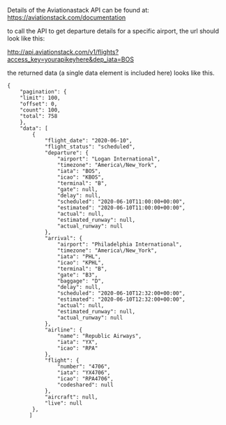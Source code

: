 Details of the Aviationastack API can be found at: https://aviationstack.com/documentation

to call the API to get departure details for a specific airport, the url should look like this:

http://api.aviationstack.com/v1/flights?access_key=yourapikeyhere&dep_iata=BOS

the returned data (a single data element is included here) looks like this.

```
{
    "pagination": {
    "limit": 100,
    "offset": 0,
    "count": 100,
    "total": 758
    },
    "data": [
        {
            "flight_date": "2020-06-10",
            "flight_status": "scheduled",
            "departure": {
                "airport": "Logan International",
                "timezone": "America\/New_York",
                "iata": "BOS",
                "icao": "KBOS",
                "terminal": "B",
                "gate": null,
                "delay": null,
                "scheduled": "2020-06-10T11:00:00+00:00",
                "estimated": "2020-06-10T11:00:00+00:00",
                "actual": null,
                "estimated_runway": null,
                "actual_runway": null
            },
            "arrival": {
                "airport": "Philadelphia International",
                "timezone": "America\/New_York",
                "iata": "PHL",
                "icao": "KPHL",
                "terminal": "B",
                "gate": "B3",
                "baggage": "D",
                "delay": null,
                "scheduled": "2020-06-10T12:32:00+00:00",
                "estimated": "2020-06-10T12:32:00+00:00",
                "actual": null,
                "estimated_runway": null,
                "actual_runway": null
            },
            "airline": {
                "name": "Republic Airways",
                "iata": "YX",
                "icao": "RPA"
            },
            "flight": {
                "number": "4706",
                "iata": "YX4706",
                "icao": "RPA4706",
                "codeshared": null
            },
            "aircraft": null,
            "live": null
        },
       ]
```

